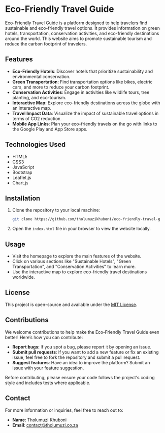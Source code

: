 
# Eco-Friendly Travel Guide

Eco-Friendly Travel Guide is a platform designed to help travelers find sustainable and eco-friendly travel options. It provides information on green hotels, transportation, conservation activities, and eco-friendly destinations around the world. This website aims to promote sustainable tourism and reduce the carbon footprint of travelers.

## Features

- **Eco-Friendly Hotels**: Discover hotels that prioritize sustainability and environmental conservation.
- **Green Transportation**: Find transportation options like bikes, electric cars, and more to reduce your carbon footprint.
- **Conservation Activities**: Engage in activities like wildlife tours, tree planting, and eco-tourism.
- **Interactive Map**: Explore eco-friendly destinations across the globe with an interactive map.
- **Travel Impact Data**: Visualize the impact of sustainable travel options in terms of CO2 reduction.
- **Mobile App Links**: Plan your eco-friendly travels on the go with links to the Google Play and App Store apps.

## Technologies Used

- HTML5
- CSS3
- JavaScript
- Bootstrap
- Leaflet.js
- Chart.js

## Installation

1. Clone the repository to your local machine:
   ```bash
   git clone https://github.com/tholumuzikhuboni/eco-friendly-travel-guide.git
   ```

2. Open the `index.html` file in your browser to view the website locally.

## Usage

- Visit the homepage to explore the main features of the website.
- Click on various sections like "Sustainable Hotels", "Green Transportation", and "Conservation Activities" to learn more.
- Use the interactive map to explore eco-friendly travel destinations worldwide.

## License

This project is open-source and available under the [MIT License](LICENSE).

## Contributions

We welcome contributions to help make the Eco-Friendly Travel Guide even better! Here’s how you can contribute:

- **Report bugs**: If you spot a bug, please report it by opening an issue.
- **Submit pull requests**: If you want to add a new feature or fix an existing issue, feel free to fork the repository and submit a pull request.
- **Suggest features**: Have an idea to improve the platform? Submit an issue with your feature suggestion.

Before contributing, please ensure your code follows the project's coding style and includes tests where applicable.

## Contact

For more information or inquiries, feel free to reach out to:

- **Name**: Tholumuzi Khuboni
- **Email**: contact@tholumuzi.co.za

